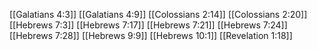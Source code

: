[[Galatians 4:3]]
[[Galatians 4:9]]
[[Colossians 2:14]]
[[Colossians 2:20]]
[[Hebrews 7:3]]
[[Hebrews 7:17]]
[[Hebrews 7:21]]
[[Hebrews 7:24]]
[[Hebrews 7:28]]
[[Hebrews 9:9]]
[[Hebrews 10:1]]
[[Revelation 1:18]]
